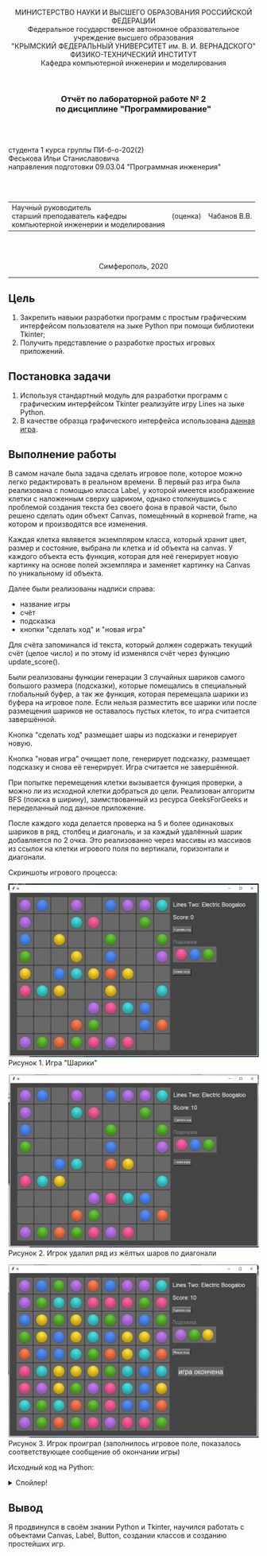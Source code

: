<p align="center">МИНИСТЕРСТВО НАУКИ  И ВЫСШЕГО ОБРАЗОВАНИЯ РОССИЙСКОЙ ФЕДЕРАЦИИ<br>
Федеральное государственное автономное образовательное учреждение высшего образования<br>
"КРЫМСКИЙ ФЕДЕРАЛЬНЫЙ УНИВЕРСИТЕТ им. В. И. ВЕРНАДСКОГО"<br>
ФИЗИКО-ТЕХНИЧЕСКИЙ ИНСТИТУТ<br>
Кафедра компьютерной инженерии и моделирования</p>
<br>
<h3 align="center">Отчёт по лабораторной работе № 2<br> по дисциплине "Программирование"</h3>
<br><br>
<p>студента 1 курса группы ПИ-б-о-202(2)<br>Феськова Ильи Станиславовича<br>
направления подготовки 09.03.04 "Программная инженерия"</p>
<br><br>
<table>
<tr><td>Научный руководитель<br> старший преподаватель кафедры<br> компьютерной инженерии и моделирования</td>
<td>(оценка)</td>
<td>Чабанов В.В.</td>
</tr>
</table>
<br><br>
<p align="center">Симферополь, 2020</p>
<hr>

## Цель

1. Закрепить навыки разработки программ с простым графическим интерфейсом пользователя на зыке Python при помощи библиотеки Tkinter;
2. Получить представление о разработке простых игровых приложений.

## Постановка задачи

1. Используя стандартный модуль для разработки программ с графическим интерфейсом Tkinter реализуйте игру Lines на зыке Python.
2. В качестве образца графического интерфейса использована [данная игра](http://game-shariki.ru/linii-2).

## Выполнение работы

В самом начале была задача сделать игровое поле, которое можно легко редактировать в реальном времени.
В первый раз игра была реализована с помощью класса Label, у которой имеется изображение клетки с
наложенным сверху шариком, однако столкнувшись с проблемой создания текста без своего фона в правой части,
было решено сделать один объект Canvas, помещённый в корневой frame, на котором и производятся все изменения.

Каждая клетка являвется экземпляром класса, который хранит цвет, размер и состояние, выбрана ли клетка и id объекта на canvas.
У каждого объекта есть функция, которая для неё генерирует новую картинку на основе полей экземпляра и
заменяет картинку на Canvas по уникальному id объекта.

Далее были реализованы надписи справа:
- название игры
- счёт
- подсказка
- кнопки "сделать ход" и "новая игра"

Для счёта запоминался id текста, который должен содержать текущий счёт (целое число) и по этому id изменялся счёт через функцию update_score().

Были реализованы функции генерации 3 случайных шариков самого большого размера (подсказки), которые помещались в специальный глобальный буфер, а так же
функция, которая перемещала шарики из буфера на игровое поле. Если нельзя разместить все шарики или после размещения шариков не оставалось пустых
клеток, то игра считается завершённой.

Кнопка "сделать ход" размещает шары из подсказки и генерирует новую.

Кнопка "новая игра" очищает поле, генерирует подсказку, размещает подсказку и снова её генерирует. Игра считается не завершённой.

При попытке перемещения клетки вызывается функция проверки, а можно ли из исходной клетки добраться до цели. Реализован алгоритм BFS (поиска в ширину),
заимствованный из ресурса GeeksForGeeks и переделанный под данное приложение.

После каждого хода делается проверка на 5 и более одинаковых шариков в ряд, столбец и диагональ, и за каждый удалённый шарик добавляется по 2 очка.
Это реализованно через массивы из массивов из ссылок на клетки игрового поля по вертикали, горизонтали и диагонали.

Скриншоты игрового процесса:

![](docs/gameplay1.png)
Рисунок 1. Игра "Шарики"

![](docs/gameplay2.png)
Рисунок 2. Игрок удалил ряд из жёлтых шаров по диагонали

![](docs/gameover.png)
Рисунок 3. Игрок проиграл (заполнилось игровое поле, показалось соответствующее сообщение об окончании игры)

Исходный код на Python:

<details>
<summary>Спойлер!</summary>
    
```python
import random
from tkinter import Tk, Button, Canvas, NW, W, TclError, Label

from PIL import Image, ImageTk

root = Tk()
root.geometry('1000x660')
# root.wm_attributes("-transparentcolor", 'grey')

_assets = {}
assets = {}
ball_by_index = []
game_over = False
game_over_label: Label = None

class Cell:
    uniqid: int = -1
    image: Image
    imagetk: ImageTk.PhotoImage
    color: int = -1
    variant: int = -1
    dark: bool = True
    row: int = -1
    col: int = -1

    def update_cell(self):
        if self.variant != -1:
            self.image = Image.new("RGBA", _assets['cell_dark'].size)
            self.image.paste(_assets[f'{ball_by_index[self.color]}_{self.variant}'], (5, 5))
            if self.dark:
                self.image = Image.alpha_composite(_assets['cell_dark'], self.image)
            else:
                self.image = Image.alpha_composite(_assets['cell_light'], self.image)
            
            self.imagetk = ImageTk.PhotoImage(self.image)
        else:
            if self.dark:
                self.imagetk = assets['cell_dark']
            else:
                self.imagetk = assets['cell_light']
        
        canvas.itemconfigure(self.uniqid, image=self.imagetk)

CellMatrix = []
FreeCells = []
HintItems = [Cell(), Cell(), Cell()]

cm_rows = []
cm_columns = []
cm_diags = []
cm_rdiags = []

N, M = 9, 9
gap = 4
global_padding = 20

ProcessClicks: bool = True
SelectedCell: Cell = None

def load_assets():
    global _assets, assets, ball_by_index
    _assets.update({
        "cell" : Image.open("assets/cell-bgr.png").convert('RGBA'),
        "page" : Image.open("assets/page-bgr.png").convert('RGBA'),
    })
    _assets.update({
        "cell_dark" : _assets["cell"].crop( (2, 1, 67, 66) ),
        "cell_light" : _assets["cell"].crop( (2, 70, 67, 135) ),
    })
    _assets_balls = {
        "pink"   : Image.open("assets/ball-pink.png").convert('RGBA'),
        "red"    : Image.open("assets/ball-red.png").convert('RGBA'),
        "yellow" : Image.open("assets/ball-yellow.png").convert('RGBA'),  
        "green"  : Image.open("assets/ball-green.png").convert('RGBA'),
        "aqua"   : Image.open("assets/ball-aqua.png").convert('RGBA'),
        "blue"   : Image.open("assets/ball-blue.png").convert('RGBA'),
        "violet" : Image.open("assets/ball-violet.png").convert('RGBA'),
    }
    for k, v in _assets_balls.items():
        for i in range(7):
            _assets[f"{k}_{i}"] = v.crop( (0, i*60, 55, i*60 + 55) )

    ball_by_index = [
        "pink",  
        "red",   
        "yellow",
        "green", 
        "aqua",  
        "blue",  
        "violet"
    ]
    for k, v in _assets.items():
        assets[k] = ImageTk.PhotoImage(v)

def update_background(canvas):
    bgimg = assets['page']

    root.update() # для обновления размеров

    #while y-bgimg.height() < root.winfo_height():
    #    while x-bgimg.width() < root.winfo_width():

    y = 0
    while y-bgimg.height() < canvas.winfo_height():
        x = 0
        while x-bgimg.width() < canvas.winfo_width():
            canvas.create_image(x, y,
                                image=bgimg)
            x += bgimg.width()  
            
        y += bgimg.height()
    
def create_cells():
    global CellMatrix, cm_columns, cm_rows
    for row in range(N):
        CellMatrix.append(list())
        cm_columns.append(list())
        for col in range(M):
            cell = Cell()
            
            cell.imagetk = assets['cell_dark']
            cell.row = row
            cell.col = col

            CellMatrix[row].append(cell)
            FreeCells.append(cell)

            cm_columns[row].append(cell)
    
    for col in range(M):
        cm_rows.append(list())
        for row in range(N):
            cm_rows[col].append(CellMatrix[row][col])
    
    if N > M:
        j = 0
        for shift in range(N-4):
            cm_diags.append(list())
            cm_rdiags.append(list())
            for i in range(M-shift):
                cm_diags[j].append(CellMatrix[i+shift][i])
                cm_rdiags[j].append(CellMatrix[M-i-shift-1][i])
            j += 1
        for shift in range(1, M-4):
            cm_diags.append(list())
            cm_rdiags.append(list())
            for i in range(N-shift):
                cm_diags[j].append(CellMatrix[i][i+shift])
                cm_rdiags[j].append(CellMatrix[M-i-1][i+shift])
            j += 1
    else:
        j = 0
        for shift in range(M-4):
            cm_diags.append(list())
            cm_rdiags.append(list())
            for i in range(N-shift):
                cm_diags[j].append(CellMatrix[i+shift][i])
                cm_rdiags[j].append(CellMatrix[N-i-shift-1][i])
            j += 1
        for shift in range(1, N-4):
            cm_diags.append(list())
            cm_rdiags.append(list())
            for i in range(M-shift):
                cm_diags[j].append(CellMatrix[i][i+shift])
                cm_rdiags[j].append(CellMatrix[N-i-1][i+shift])
            j += 1

def place_cells(canvas):
    global CellMatrix
    for row in range(len(CellMatrix)):
        for col in range(len(CellMatrix[0])):
            cell = canvas.create_image(
                10 + global_padding + gap*row + CellMatrix[row][col].imagetk.width()*row,
                global_padding + gap*col + CellMatrix[row][col].imagetk.height()*col,
                image=CellMatrix[row][col].imagetk,
                anchor=NW
            )
            canvas.tag_bind(cell,
                            '<Button-1>',
                            lambda event, thisrow=row, thiscol=col
                                : cell_click(event, thisrow, thiscol))
            CellMatrix[row][col].uniqid = cell
    
def create_info(canvas):
    global score, score_val, HintItems

    x_pos = global_padding + 639
    y_pos = global_padding + 30

    canvas.create_text(
        x_pos,
        y_pos,
        text="Lines Two: Electric Boogaloo", font=("Arial", 17), fill="white",
        anchor=W)

    y_pos += 51 - 13
    canvas.create_text(
        x_pos,
        y_pos,
        text="Score: ", font=("Arial", 17), fill="white",
        anchor=NW)
    
    score_val = 0
    score = canvas.create_text(
        x_pos + 70,
        y_pos,
        text=str(score_val), font=("Arial", 17), fill="white",
        anchor=NW)

    y_pos += 50
    Button(root, text='Сделать ход',
        fg='white', bg='#666666', activebackground='#777777', activeforeground='white',
        command=make_move).place(x=x_pos, y=y_pos)

    y_pos += 50
    canvas.create_text(
        x_pos,
        y_pos,
        text="Подсказка:", font=("Arial", 15), fill="#888888",
        anchor=NW)
    
    y_pos += 30
    HintItems[0].uniqid = canvas.create_image(
        x_pos,
        y_pos,
        image=assets['red_0'],
        anchor=NW)
    HintItems[1].uniqid = canvas.create_image(
        x_pos + 55,
        y_pos,
        image=assets['red_0'],
        anchor=NW)
    HintItems[2].uniqid = canvas.create_image(
        x_pos + 110,
        y_pos,
        image=assets['red_0'],
        anchor=NW)
    
    y_pos += 90
    Button(root, text='Новая игра',
        fg='white', bg='#666666', activebackground='#777777', activeforeground='white',
        command=new_game).place(x=x_pos, y=y_pos)

def update_score(canvas, inc=None, reset=None):
    global score_val
    if inc == None:
        if reset == None:
            return
        else:
            score_val = 0
    else:
        score_val += inc
    
    canvas.itemconfigure(score, text=str(score_val))

def cell_click(event, row, col):

    global ProcessClicks, SelectedCell
    if not ProcessClicks:
        return

    c = CellMatrix[row][col]

    if SelectedCell == None:
        if c.variant == -1:
            return
        c.dark = False
        c.update_cell()
        SelectedCell = c 
    else:
        if c.variant == -1:
            if not is_accessable(SelectedCell.row, SelectedCell.col, row, col):
                return
            c.variant = SelectedCell.variant
            c.color = SelectedCell.color
            c.update_cell()

            SelectedCell.color, SelectedCell.variant = -1, -1

            SelectedCell.dark = True
            SelectedCell.update_cell()

            SelectedCell = None
            make_move()
        elif c == SelectedCell:
            return
        else:
            SelectedCell.dark = True  
            SelectedCell.update_cell()

            c.dark = False
            c.update_cell()
            SelectedCell = c

def is_accessable(fromx, fromy, tox, toy):
    Dir = [ [0, 1], [0, -1], [1, 0], [-1, 0]]
    queue = [(fromx, fromy)]
    visited = [] 

    while len(queue) > 0:
        p = queue[0]
        queue.pop(0)

        if visited.count(p) > 0:
            continue 

        visited.append(p)

        if p == (tox, toy):
            return True
        
        for i in range(4):
            a = p[0] + Dir[i][0]
            b = p[1] + Dir[i][1]

            if a >= 0 and b >= 0 and a < N and b < M and visited.count((a, b)) == 0 and CellMatrix[a][b].variant == -1:
                queue.append((a, b))
    return False

def clear_list(list_):
    deleted_some = False
    for col in list_:
        count = 0
        for elem in range(len(col)-1):
            if col[elem].color == col[elem+1].color and col[elem].variant != -1:
                count += 1
            else:
                if count >= 4:
                    deleted_some = True
                    for i in range(count+1):
                        c = col[elem-i]
                        c.color = -1
                        c.variant = -1
                        c.update_cell()
                        update_score(canvas, inc=2)
                count = 0
        if count >= 4:
            deleted_some = True
            for i in range(count+1):
                c = col[elem-i]
                c.color = -1
                c.variant = -1
                c.update_cell()
                update_score(canvas, inc=2)

    return deleted_some

def clear_rows():
    if (    clear_list(cm_rows) or
            clear_list(cm_columns) or
            clear_list(cm_diags) or
            clear_list(cm_rdiags)):
        return False
    else:
        return True
    
def generate_hint_items():
    global HintItems
    for i in range(3):
        c = Cell()

        c.color = random.randint(0, 6)
        c.variant = 0
        c.uniqid = HintItems[i].uniqid
        c.dark = True
        c.update_cell()

        HintItems[i] = c
    pass

def place_hint_items():
    for i in range(3):
        if len(FreeCells) == 0:
            return False

        c = FreeCells[random.randint(0, len(FreeCells)-1)]

        c.color = HintItems[i].color
        c.variant = HintItems[i].variant
        c.update_cell()

        FreeCells.remove(c)
    return True

def make_move(event=None):
    global game_over

    if clear_rows():
        FreeCells.clear()
        for row in CellMatrix:
            for elem in row:
                if elem.variant == -1: FreeCells.append(elem)
        if not place_hint_items():
            game_over = True
            return
        FreeCells.clear()
        for row in CellMatrix:
            for elem in row:
                if elem.variant == -1: FreeCells.append(elem)
        if len(FreeCells) == 0:
            game_over = True
            return

        generate_hint_items()

    global SelectedCell
    if SelectedCell == None: return
    SelectedCell.dark = True
    SelectedCell.update_cell()
    SelectedCell = None

def new_game(event=None):
    global game_over_label
    global game_over
    game_over = False

    for row in range(N):
        for col in range(M):
            cell = CellMatrix[row][col]
            cell.dark = True
            cell.variant = -1
            cell.update_cell()

    update_score(canvas, reset=True)
    make_move()
    if game_over_label != None:
        game_over_label.destroy()
        root.update()
        game_over_label = None

if __name__ == '__main__':
    load_assets()

    canvas = Canvas(root, borderwidth=0, width=1000, height=1000)
    
    canvas.place(x=0, y=0,
                relwidth=1,
                relheight=1)

    create_cells()
    update_background(canvas)
    place_cells(canvas)
    create_info(canvas)

    generate_hint_items()
    place_hint_items()
    generate_hint_items()

    try:

        while True:
            root.update()
            if game_over:
                if game_over_label == None:
                    game_over_label = Label(root, font=('Arial', 20), text='игра окончена', fg='white', bg='#666666')
                    game_over_label.place(x=root.winfo_width()//2 + 180, y=root.winfo_height()//2 + 50)

            
    except TclError as e:
        exit()
    except Exception as e:
        print('Error:', e)
        exit()
```

</details>

## Вывод
Я продвинулся в своём знании Python и Tkinter, научился работать с объектами Canvas, Label, Button, создании классов и созданию простейших игр.
